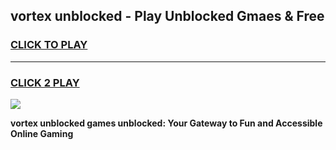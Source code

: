
## vortex unblocked - Play Unblocked Gmaes & Free
<h3>
<a href="https://news.freeplayer.one?title=vortex_unblocked&ref=23F">CLICK TO PLAY</a></h3>
<hr>

<h3>
<a href="https://news.freeplayer.one?title=vortex_unblocked&ref=23F">CLICK 2 PLAY</a>
  
</h3>

<a href="https://news.freeplayer.one?title=vortex_unblocked&ref=23F/"><img src="https://clearcache.store/games.png"></a>


**vortex unblocked games unblocked: Your Gateway to Fun and Accessible Online Gaming**

